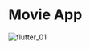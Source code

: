 # Movie App
![flutter_01](https://user-images.githubusercontent.com/49158210/103481202-0cf0fe00-4de2-11eb-95be-9a008831f6ae.png)
